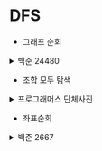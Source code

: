 # DFS

* 그래프 순회
<details>
<summary>백준 24480</summary>
<div mardown="1">

[백준 24480](https://www.acmicpc.net/problem/24480)


오늘도 서준이는 깊이 우선 탐색(DFS) 수업 조교를 하고 있다. 아빠가 수업한 내용을 학생들이 잘 이해했는지 문제를 통해서 확인해보자.

N개의 정점과 M개의 간선으로 구성된 무방향 그래프(undirected graph)가 주어진다. 정점 번호는 1번부터 N번이고 모든 간선의 가중치는 1이다. 정점 R에서 시작하여 깊이 우선 탐색으로 노드를 방문할 경우 노드의 방문 순서를 출력하자.

깊이 우선 탐색 의사 코드는 다음과 같다. 인접 정점은 **내림차순**으로 방문한다.
_____
입력

첫째 줄에 정점의 수 N (5 ≤ N ≤ 100,000), 간선의 수 M (1 ≤ M ≤ 200,000), 시작 정점 R (1 ≤ R ≤ N)이 주어진다.

다음 M개 줄에 간선 정보 u v가 주어지며 정점 u와 정점 v의 가중치 1인 양방향 간선을 나타낸다. (1 ≤ u < v ≤ N, u ≠ v) 모든 간선의 (u, v) 쌍의 값은 서로 다르다.
___
출력

첫째 줄부터 N개의 줄에 정수를 한 개씩 출력한다. i번째 줄에는 정점 i의 방문 순서를 출력한다. 시작 정점의 방문 순서는 1이다. 시작 정점에서 방문할 수 없는 경우 0을 출력한다.
___

```java
import java.io.BufferedReader;
import java.io.IOException;
import java.io.InputStreamReader;
import java.util.*;

public class Main {

    static int[] answer;
    static boolean[] check;
    static ArrayList<Integer>[] arrayLists;
    static int cnt = 0;


    public static void main(String[] args) throws IOException{

        BufferedReader br = new BufferedReader(new InputStreamReader(System.in));
        StringTokenizer st = new StringTokenizer(br.readLine());
        StringBuilder sb = new StringBuilder();

        int n = Integer.parseInt(st.nextToken());
        int m = Integer.parseInt(st.nextToken());
        int r = Integer.parseInt(st.nextToken());

        arrayLists = new ArrayList[n+1];
        answer = new int[n+1];
        check = new boolean[n+1];

        //ArrayList를 만들어 무방향 그래프의 정보를 저장한다.
        for (int i = 1; i <= n; i++)
            arrayLists[i] = new ArrayList<>();

        for (int i = 0; i < m; i++) {
            st = new StringTokenizer(br.readLine());
            int a = Integer.parseInt(st.nextToken());
            int b = Integer.parseInt(st.nextToken());

            //방향이 없기때문에 양방향정보를 저장해야한다.
            arrayLists[a].add(b);
            arrayLists[b].add(a);
        }


        //내림차순으로  방문하기위해 Collections.reverseOrder()
        for(int i = 1; i <= n; i++) {
            Collections.sort(arrayLists[i], Collections.reverseOrder());
        }

        check[r] = true;
        dfs(r);

        for (int i = 1; i < answer.length; i++) {
            sb.append(answer[i] + "\n");
        }

        System.out.print(sb);
    }

    static void dfs(int r) {
        answer[r]  = ++cnt;
        for (int i = 0; i < arrayLists[r].size(); i++) {
            if(check[arrayLists[r].get(i)])
                continue;
            check[arrayLists[r].get(i)] = true;
            dfs(arrayLists[r].get(i));
        }

    }

}

```
</div>
</details>

* 조합 모두 탐색
<details>
<summary>프로그래머스 단체사진</summary>
<div mardown="1">

[프로그래머스 단체사진    ](https://school.programmers.co.kr/learn/courses/30/lessons/1835)




</div>
</details>

* 좌표순회
<details>
<summary>백준 2667</summary>
<div mardown="1">

[백준 2267](https://www.acmicpc.net/problem/2267)

<그림 1>과 같이 정사각형 모양의 지도가 있다. 1은 집이 있는 곳을, 0은 집이 없는 곳을 나타낸다. 철수는 이 지도를 가지고 연결된 집의 모임인 단지를 정의하고, 단지에 번호를 붙이려 한다. 여기서 연결되었다는 것은 어떤 집이 좌우, 혹은 아래위로 다른 집이 있는 경우를 말한다. 대각선상에 집이 있는 경우는 연결된 것이 아니다. <그림 2>는 <그림 1>을 단지별로 번호를 붙인 것이다. 지도를 입력하여 단지수를 출력하고, 각 단지에 속하는 집의 수를 오름차순으로 정렬하여 출력하는 프로그램을 작성하시오.


![그림](https://www.acmicpc.net/upload/images/ITVH9w1Gf6eCRdThfkegBUSOKd.png)
___
입력

첫 번째 줄에는 지도의 크기 N(정사각형이므로 가로와 세로의 크기는 같으며 5≤N≤25)이 입력되고, 그 다음 N줄에는 각각 N개의 자료(0혹은 1)가 입력된다.
___
출력

첫 번째 줄에는 총 단지수를 출력하시오. 그리고 각 단지내 집의 수를 오름차순으로 정렬하여 한 줄에 하나씩 출력하시오.
___
```java
import java.io.BufferedReader;
import java.io.IOException;
import java.io.InputStreamReader;
import java.util.*;

public class Main {

    static int[] dx = {1, -1, 0, 0};
    static int[] dy = {0, 0, 1, -1};
    static boolean[][] visited;
    static int n;
    static int[][] arr;
    static int cnt = 0;
    static ArrayList<Integer> arrayList;

    public static void main(String[] args) throws IOException {

        BufferedReader br = new BufferedReader(new InputStreamReader(System.in));
        StringBuilder sb = new StringBuilder();

        n = Integer.parseInt(br.readLine());
        arr = new int[n][n];
        visited = new boolean[n][n];
        arrayList = new ArrayList<>();


        for (int i = 0; i < n; i++) {
            String line = br.readLine();
            for (int j = 0; j < n; j++) {
                arr[i][j] = line.charAt(j) - '0';
            }
        }

        for (int i = 0; i < n; i++) {
            for (int j = 0; j < n; j++) {     
                
                if(arr[i][j] == 1 && !visited[i][j])
                    dfs(i,j);
                
                if (cnt != 0) {
                    arrayList.add(cnt);
                    cnt = 0;
                }
            }
        }

        Collections.sort(arrayList);

        sb.append(arrayList.size() + "\n");
        for (int i = 0; i < arrayList.size(); i++) {
            sb.append(arrayList.get(i) + "\n");
        }

        System.out.print(sb);
    }

    static void dfs(int x, int y) {
        visited[x][y] = true;
        ++cnt;
        for (int i = 0; i < 4; i++) {
            int nx = x + dx[i];
            int ny = y + dy[i];

            if (nx >= 0 && ny >= 0 && nx < n && ny < n && !visited[nx][ny] && arr[nx][ny] == 1) {
                dfs(nx, ny);
            }
        }
    }

}

```

유사한문제

* [카카오 컬러링북](https://school.programmers.co.kr/learn/courses/30/lessons/1829)
</div>
</details>